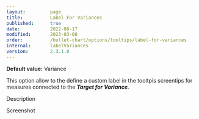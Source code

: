 ```yaml
---
layout:         page
title:          Label For Variances
published:      true
date:           2022-08-17
modified:   	2023-03-08
order:          /bullet-chart/options/tooltips/label-for-variances
internal:       labelVariances
version:        2.3.1.0
---
```


**Default value:** Variance

This option allow to the define a custom label in the tooltpis screentips for measures connected to the ***Target for Variance***.

<todo>Description</todo>

<todo>Screenshot</todo>